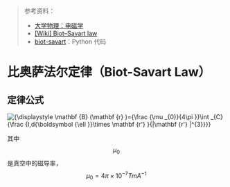 > 参考资料：
>
> - [大学物理：电磁学](https://www.icourse163.org/learn/TONGJI-44006?tid=1472028464#/learn/content?type=detail&id=1257329235)
> - [[Wiki] Biot–Savart law](https://en.wikipedia.org/wiki/Biot%E2%80%93Savart_law)
> - [biot-savart](https://github.com/vuthalab/biot-savart)：Python 代码

# 比奥萨法尔定律（Biot-Savart Law）

## 定律公式

![{\displaystyle \mathbf {B} (\mathbf {r} )={\frac {\mu _{0}}{4\pi }}\int _{C}{\frac {I\,d{\boldsymbol {\ell }}\times \mathbf {r'} }{|\mathbf {r'} |^{3}}}}](https://wikimedia.org/api/rest_v1/media/math/render/svg/fbce8f9853a30893fa96653a3dab0b062d7b80fa)

其中 $$\mu_0$$ 是真空中的磁导率，$$\mu_0 = 4\pi \times 10^{-7} TmA^{-1}$$

